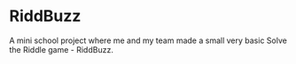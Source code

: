 # RiddBuzz
A mini school project where me and my team made a small very basic Solve the Riddle game - RiddBuzz.
